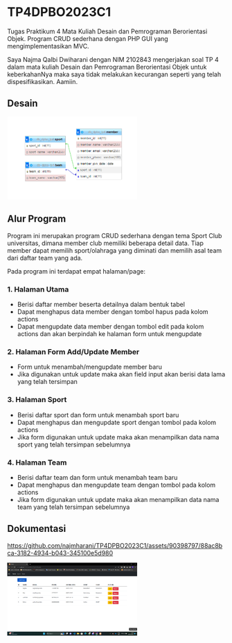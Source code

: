 # TP4DPBO2023C1
Tugas Praktikum 4 Mata Kuliah Desain dan Pemrograman Berorientasi Objek. Program CRUD sederhana dengan PHP GUI yang mengimplementasikan MVC.

Saya Najma Qalbi Dwiharani dengan NIM 2102843 mengerjakan soal TP 4 dalam mata kuliah Desain dan Pemrograman Berorientasi Objek untuk keberkahanNya maka saya tidak melakukan kecurangan seperti yang telah dispesifikasikan. Aamiin.

## Desain

  <img
  src="desain_db.png"
  style="display: inline-block; margin: 0 auto; max-width: 300px">

## Alur Program

Program ini merupakan program CRUD sederhana dengan tema Sport Club universitas, dimana member club memiliki beberapa detail data. Tiap member dapat memilih sport/olahraga yang diminati dan memilih asal team dari daftar team yang ada.

Pada program ini terdapat empat halaman/page:

### 1. Halaman Utama

- Berisi daftar member beserta detailnya dalam bentuk tabel
- Dapat menghapus data member dengan tombol hapus pada kolom actions
- Dapat mengupdate data member dengan tombol edit pada kolom actions dan akan berpindah ke halaman form untuk mengupdate

### 2. Halaman Form Add/Update Member

- Form untuk menambah/mengupdate member baru
- Jika digunakan untuk update maka akan field input akan berisi data lama yang telah tersimpan

### 3. Halaman Sport

- Berisi daftar sport dan form untuk menambah sport baru
- Dapat menghapus dan mengupdate sport dengan tombol pada kolom actions
- Jika form digunakan untuk update maka akan menampilkan data nama sport yang telah tersimpan sebelumnya

### 4. Halaman Team

- Berisi daftar team dan form untuk menambah team baru
- Dapat menghapus dan mengupdate team dengan tombol pada kolom actions
- Jika form digunakan untuk update maka akan menampilkan data nama team yang telah tersimpan sebelumnya

## Dokumentasi

https://github.com/najmharani/TP4DPBO2023C1/assets/90398797/88ac8bca-3182-4934-b043-345100e5d980

  <img
  src="ss.png"
  style="display: inline-block; margin: 0 auto; max-width: 300px">
